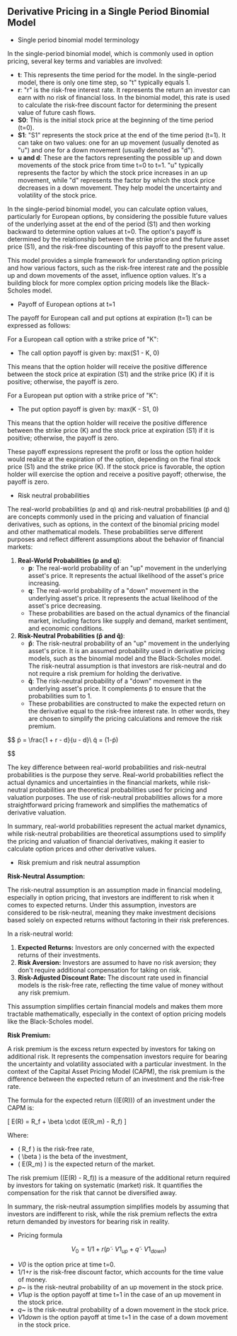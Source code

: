 ## ****Derivative Pricing in a Single Period Binomial Model****

- Single period binomial model terminology
    
In the single-period binomial model, which is commonly used in option pricing, several key terms and variables are involved:

- **t**: This represents the time period for the model. In the single-period model, there is only one time step, so "t" typically equals 1.
- **r**: "r" is the risk-free interest rate. It represents the return an investor can earn with no risk of financial loss. In the binomial model, this rate is used to calculate the risk-free discount factor for determining the present value of future cash flows.
- **S0**: This is the initial stock price at the beginning of the time period (t=0).
- **S1**: "S1" represents the stock price at the end of the time period (t=1). It can take on two values: one for an up movement (usually denoted as "u") and one for a down movement (usually denoted as "d").
- **u and d**: These are the factors representing the possible up and down movements of the stock price from time t=0 to t=1. "u" typically represents the factor by which the stock price increases in an up movement, while "d" represents the factor by which the stock price decreases in a down movement. They help model the uncertainty and volatility of the stock price.

In the single-period binomial model, you can calculate option values, particularly for European options, by considering the possible future values of the underlying asset at the end of the period (S1) and then working backward to determine option values at t=0. The option's payoff is determined by the relationship between the strike price and the future asset price (S1), and the risk-free discounting of this payoff to the present value.

This model provides a simple framework for understanding option pricing and how various factors, such as the risk-free interest rate and the possible up and down movements of the asset, influence option values. It's a building block for more complex option pricing models like the Black-Scholes model.
    
- Payoff of European options at t=1
    
The payoff for European call and put options at expiration (t=1) can be expressed as follows:

For a European call option with a strike price of "K":

- The call option payoff is given by: max(S1 - K, 0)

This means that the option holder will receive the positive difference between the stock price at expiration (S1) and the strike price (K) if it is positive; otherwise, the payoff is zero.

For a European put option with a strike price of "K":

- The put option payoff is given by: max(K - S1, 0)

This means that the option holder will receive the positive difference between the strike price (K) and the stock price at expiration (S1) if it is positive; otherwise, the payoff is zero.

These payoff expressions represent the profit or loss the option holder would realize at the expiration of the option, depending on the final stock price (S1) and the strike price (K). If the stock price is favorable, the option holder will exercise the option and receive a positive payoff; otherwise, the payoff is zero.
    
- Risk neutral probabilities
    
The real-world probabilities (p and q) and risk-neutral probabilities (p̃ and q̃) are concepts commonly used in the pricing and valuation of financial derivatives, such as options, in the context of the binomial pricing model and other mathematical models. These probabilities serve different purposes and reflect different assumptions about the behavior of financial markets:

1. **Real-World Probabilities (p and q)**:
    - **p**: The real-world probability of an "up" movement in the underlying asset's price. It represents the actual likelihood of the asset's price increasing.
    - **q**: The real-world probability of a "down" movement in the underlying asset's price. It represents the actual likelihood of the asset's price decreasing.
    - These probabilities are based on the actual dynamics of the financial market, including factors like supply and demand, market sentiment, and economic conditions.
2. **Risk-Neutral Probabilities (p̃ and q̃)**:
    - **p̃**: The risk-neutral probability of an "up" movement in the underlying asset's price. It is an assumed probability used in derivative pricing models, such as the binomial model and the Black-Scholes model. The risk-neutral assumption is that investors are risk-neutral and do not require a risk premium for holding the derivative.
    - **q̃**: The risk-neutral probability of a "down" movement in the underlying asset's price. It complements p̃ to ensure that the probabilities sum to 1.
    - These probabilities are constructed to make the expected return on the derivative equal to the risk-free interest rate. In other words, they are chosen to simplify the pricing calculations and remove the risk premium.
    
$$
p̃ = \frac{1 + r - d}{u - d}\\
q̃  =  (1-p̃)

$$


The key difference between real-world probabilities and risk-neutral probabilities is the purpose they serve. Real-world probabilities reflect the actual dynamics and uncertainties in the financial markets, while risk-neutral probabilities are theoretical probabilities used for pricing and valuation purposes. The use of risk-neutral probabilities allows for a more straightforward pricing framework and simplifies the mathematics of derivative valuation.

In summary, real-world probabilities represent the actual market dynamics, while risk-neutral probabilities are theoretical assumptions used to simplify the pricing and valuation of financial derivatives, making it easier to calculate option prices and other derivative values.
    
- Risk premium and risk neutral assumption
    
**Risk-Neutral Assumption:**

The risk-neutral assumption is an assumption made in financial modeling, especially in option pricing, that investors are indifferent to risk when it comes to expected returns. Under this assumption, investors are considered to be risk-neutral, meaning they make investment decisions based solely on expected returns without factoring in their risk preferences.

In a risk-neutral world:

1. **Expected Returns:** Investors are only concerned with the expected returns of their investments.
2. **Risk Aversion:** Investors are assumed to have no risk aversion; they don't require additional compensation for taking on risk.
3. **Risk-Adjusted Discount Rate:** The discount rate used in financial models is the risk-free rate, reflecting the time value of money without any risk premium.

This assumption simplifies certain financial models and makes them more tractable mathematically, especially in the context of option pricing models like the Black-Scholes model.

**Risk Premium:**

A risk premium is the excess return expected by investors for taking on additional risk. It represents the compensation investors require for bearing the uncertainty and volatility associated with a particular investment. In the context of the Capital Asset Pricing Model (CAPM), the risk premium is the difference between the expected return of an investment and the risk-free rate.

The formula for the expected return (\(E(R)\)) of an investment under the CAPM is:

\[ E(R) = R_f + \beta \cdot (E(R_m) - R_f) \]

Where:

- \( R_f \) is the risk-free rate,
- \( \beta \) is the beta of the investment,
- \( E(R_m) \) is the expected return of the market.

The risk premium (\(E(R) - R_f\)) is a measure of the additional return required by investors for taking on systematic (market) risk. It quantifies the compensation for the risk that cannot be diversified away.

In summary, the risk-neutral assumption simplifies models by assuming that investors are indifferent to risk, while the risk premium reflects the extra return demanded by investors for bearing risk in reality.
    
- Pricing formula
    
$$
V_{0} = 1/{1+r} \left(p̃ \cdot V1_{up} + q̃ \cdot V1_{down}\right)
$$

- *V0* is the option price at time t=0.
- 1/1+*r* is the risk-free discount factor, which accounts for the time value of money.
- *p*~ is the risk-neutral probability of an up movement in the stock price.
- *V*1*up* is the option payoff at time t=1 in the case of an up movement in the stock price.
- *q*~ is the risk-neutral probability of a down movement in the stock price.
- *V*1*down* is the option payoff at time t=1 in the case of a down movement in the stock price.